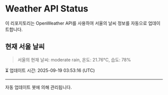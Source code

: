 
# Weather API Status

이 리포지토리는 OpenWeather API를 사용하여 서울의 날씨 정보를 자동으로 업데이트합니다.

## 현재 서울 날씨
> 서울의 현재 날씨: moderate rain, 온도: 21.76°C, 습도: 78%

⏳ 업데이트 시간: 2025-09-19 03:53:16 (UTC)

---
자동 업데이트 봇에 의해 관리됩니다.
